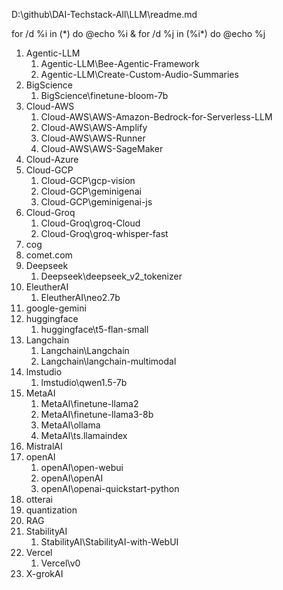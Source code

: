 D:\github\DAI-Techstack-All\LLM\readme.md 

for /d %i in (*) do @echo %i & for /d %j in (%i\*) do @echo     %j   

   
1. Agentic-LLM   
	1. Agentic-LLM\Bee-Agentic-Framework   
	1. Agentic-LLM\Create-Custom-Audio-Summaries   
1. BigScience   
	1. BigScience\finetune-bloom-7b   
1. Cloud-AWS   
	1. Cloud-AWS\AWS-Amazon-Bedrock-for-Serverless-LLM   
	1. Cloud-AWS\AWS-Amplify   
	1. Cloud-AWS\AWS-Runner   
	1. Cloud-AWS\AWS-SageMaker   
1. Cloud-Azure   
1. Cloud-GCP   
	1. Cloud-GCP\gcp-vision   
	1. Cloud-GCP\geminigenai   
	1. Cloud-GCP\geminigenai-js   
1. Cloud-Groq   
	1. Cloud-Groq\groq-Cloud   
	1. Cloud-Groq\groq-whisper-fast   
1. cog   
1. comet.com   
1. Deepseek   
	1. Deepseek\deepseek_v2_tokenizer   
1. EleutherAI   
	1. EleutherAI\neo2.7b   
1. google-gemini   
1. huggingface   
	1. huggingface\t5-flan-small   
1. Langchain   
	1. Langchain\Langchain   
	1. Langchain\langchain-multimodal   
1. lmstudio   
	1. lmstudio\qwen1.5-7b   
1. MetaAI   
	1. MetaAI\finetune-llama2   
	1. MetaAI\finetune-llama3-8b   
	1. MetaAI\ollama   
	1. MetaAI\ts.llamaindex   
1. MistralAI   
1. openAI   
	1. openAI\open-webui   
	1. openAI\openAI   
	1. openAI\openai-quickstart-python   
1. otterai   
1. quantization   
1. RAG   
1. StabilityAI   
	1. StabilityAI\StabilityAI-with-WebUI   
1. Vercel   
	1. Vercel\v0   
1. X-grokAI